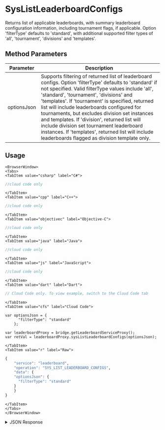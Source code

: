# SysListLeaderboardConfigs

Returns list of applicable leaderboards, with summary leaderboard configuration information, including tournament flags, if applicable. Option 'filterType' defaults to 'standard', with additional supported filter types of 'all', 'tournament', 'divisions' and 'templates'.

<PartialServop service_name="leaderboard" operation_name="SYS_LIST_LEADERBOARD_CONFIGS" />

## Method Parameters
Parameter | Description
--------- | -----------
optionsJson | Supports filtering of returned list of leaderboard configs. Option 'filterType' defaults to 'standard' if not specified. Valid filterType values include 'all', 'standard', 'tournament', 'divisions' and 'templates'. If 'tournament' is specified, returned list will include leaderboards configured for tournaments, but excludes division set instances and templates. If 'division', returned list will include division set tournament leaderboard instances. If 'templates', returned list will include leaderboards flagged as division template only.

## Usage

```mdx-code-block
<BrowserWindow>
<Tabs>
<TabItem value="csharp" label="C#">
```

```csharp
//cloud code only
```

```mdx-code-block
</TabItem>
<TabItem value="cpp" label="C++">
```

```cpp
//cloud code only
```

```mdx-code-block
</TabItem>
<TabItem value="objectivec" label="Objective-C">
```

```objectivec
//cloud code only
```

```mdx-code-block
</TabItem>
<TabItem value="java" label="Java">
```

```java
//cloud code only
```

```mdx-code-block
</TabItem>
<TabItem value="js" label="JavaScript">
```

```javascript
//cloud code only
```

```mdx-code-block
</TabItem>
<TabItem value="dart" label="Dart">
```

```dart
// Cloud Code only. To view example, switch to the Cloud Code tab
```

```mdx-code-block
</TabItem>
<TabItem value="cfs" label="Cloud Code">
```

```cfscript
var optionsJson = {
      "filterType": "standard"
    };

var leaderboardProxy = bridge.getLeaderboardServiceProxy();
var retVal = leaderboardProxy.sysListLeaderboardConfigs(optionsJson);
```

```mdx-code-block
</TabItem>
<TabItem value="r" label="Raw">
```

```r
{
	"service": "leaderboard",
	"operation": "SYS_LIST_LEADERBOARD_CONFIGS",
	"data": {
    "optionsJson": {
      "filterType": "standard"
    }
	}
}
```

```mdx-code-block
</TabItem>
</Tabs>
</BrowserWindow>
```

<details>
<summary>JSON Response</summary>

```json
{
  "data": {
    "leaderboardList": [
      {
        "entryType": "PLAYER",
        "numDaysToRotate": 0,
        "data": {
          "street": "1309 Carling"
        },
        "resetAt": 1631822069172,
        "currentVersionId": 2,
        "rotationType": "DAILY",
        "leaderboardType": "HIGH_VALUE",
        "leaderboardId": "aLeaderboardId"
      },
      {
        "entryType": "PLAYER",
        "numDaysToRotate": 0,
        "data": {},
        "resetAt": 1631740020000,
        "currentVersionId": 210,
        "rotationType": "DAILY",
        "leaderboardType": "ARCADE_HIGH",
        "leaderboardId": "arcadelb1"
      },
      {
        "entryType": "PLAYER",
        "numDaysToRotate": 0,
        "data": {},
        "resetAt": 1631740140000,
        "currentVersionId": 216,
        "rotationType": "DAILY",
        "leaderboardType": "HIGH_VALUE",
        "leaderboardId": "daily"
      },
      {
        "entryType": "PLAYER",
        "numDaysToRotate": 0,
        "data": {},
        "resetAt": null,
        "currentVersionId": 3,
        "rotationType": "ADHOC",
        "leaderboardType": "HIGH_VALUE",
        "leaderboardId": "l1"
      },
      {
        "entryType": "PLAYER",
        "numDaysToRotate": 0,
        "data": {},
        "resetAt": null,
        "currentVersionId": 2,
        "rotationType": "ADHOC",
        "leaderboardType": "HIGH_VALUE",
        "leaderboardId": "l2"
      },
      {
        "entryType": "PLAYER",
        "numDaysToRotate": 0,
        "data": {},
        "resetAt": null,
        "currentVersionId": 1,
        "rotationType": "ADHOC",
        "leaderboardType": "HIGH_VALUE",
        "leaderboardId": "l3"
      },
      {
        "entryType": "PLAYER",
        "numDaysToRotate": 0,
        "data": {},
        "resetAt": 1631825100000,
        "currentVersionId": 31,
        "rotationType": "WEEKLY",
        "leaderboardType": "HIGH_VALUE",
        "leaderboardId": "weekly"
      }
    ],
    "leaderboardListCount": 10
  },
  "status": 200
}
```
</details>


